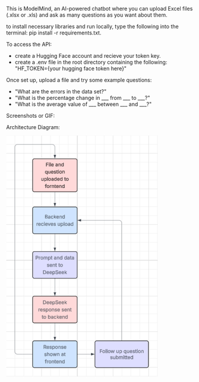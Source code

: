 This is ModelMind, an AI-powered chatbot where you can upload Excel files (.xlsx or .xls) and ask as many questions as you want about them.

to install necessary libraries and run locally, type the following into the terminal: pip install -r requirements.txt.

To access the API:

- create a Hugging Face account and recieve your token key.
- create a .env file in the root directory containing the following: "HF_TOKEN={your hugging face token here}"

Once set up, upload a file and try some example questions:

- "What are the errors in the data set?"
- "What is the percentage change in ___ from ___ to ___?"
- "What is the average value of ___ between ___ and ___?" 

Screenshots or GIF:


Architecture Diagram:

![image](image.png)
